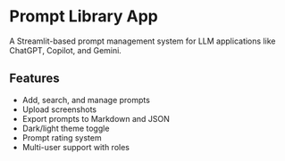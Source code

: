 # Prompt Library App

A Streamlit-based prompt management system for LLM applications like ChatGPT, Copilot, and Gemini.

## Features
- Add, search, and manage prompts
- Upload screenshots
- Export prompts to Markdown and JSON
- Dark/light theme toggle
- Prompt rating system
- Multi-user support with roles
